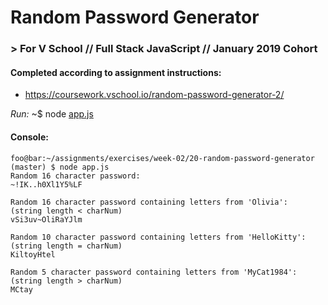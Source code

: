 # Random Password Generator
### > For V School // Full Stack JavaScript // January 2019 Cohort

#### Completed according to assignment instructions: 
- https://coursework.vschool.io/random-password-generator-2/

*Run:* ~$ node <a href="app.js">app.js</a>

#### Console:
```console
foo@bar:~/assignments/exercises/week-02/20-random-password-generator (master) $ node app.js
Random 16 character password:
~!IK..h0Xl1Y5%LF

Random 16 character password containing letters from 'Olivia':
(string length < charNum)
vSi3uv~OliRaYJlm

Random 10 character password containing letters from 'HelloKitty':
(string length = charNum)
KiltoyHtel

Random 5 character password containing letters from 'MyCat1984':
(string length > charNum)
MCtay
```
